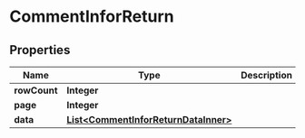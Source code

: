 

# CommentInforReturn


## Properties

| Name | Type | Description | Notes |
|------------ | ------------- | ------------- | -------------|
|**rowCount** | **Integer** |  |  [optional] |
|**page** | **Integer** |  |  [optional] |
|**data** | [**List&lt;CommentInforReturnDataInner&gt;**](CommentInforReturnDataInner.md) |  |  [optional] |



